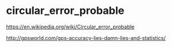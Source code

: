 # circular_error_probable
https://en.wikipedia.org/wiki/Circular_error_probable

http://gpsworld.com/gps-accuracy-lies-damn-lies-and-statistics/
